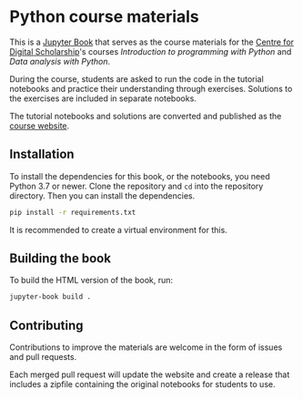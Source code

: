 # Python course materials

This is a [Jupyter Book][jb] that serves as the course materials for the
[Centre for Digital Scholarship][cds]'s courses *Introduction to programming
with Python* and *Data analysis with Python*.

During the course, students are asked to run the code in the tutorial notebooks
and practice their understanding through exercises.
Solutions to the exercises are included in separate notebooks.

The tutorial notebooks and solutions are converted and published as the
[course website][web].

[jb]: https://jupyterbook.org/
[cds]: https://www.library.universiteitleiden.nl/about-us/centre-for-digital-scholarship
[web]: https://cdsleiden.github.io/python-tutorial/

## Installation

To install the dependencies for this book, or the notebooks, you need Python
3.7 or newer.
Clone the repository and `cd` into the repository directory.
Then you can install the dependencies.

```sh
pip install -r requirements.txt
```

It is recommended to create a virtual environment for this.

## Building the book

To build the HTML version of the book, run:

```sh
jupyter-book build .
```

## Contributing

Contributions to improve the materials are welcome in the form of issues and
pull requests.

Each merged pull request will update the website and create a release that
includes a zipfile containing the original notebooks for students to use.
